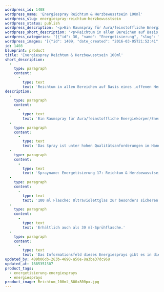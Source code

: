 ```yaml
---
wordpress_id: 1408
wordpress_name: 'Energiespray Reichtum & Herzbewusstsein 100ml'
wordpress_slug: energiespray-reichtum-herzbewusstsein
wordpress_status: publish
wordpress_description: '<p>Ein Raumspray für Aura/feinstoffliche Energiekörper/Energiefelder und Räume mit einem aktivierbaren Informationsfeld zu Reichtum und Herzbewusstsein sowie dem energetischen Zugang zu den dazugehörigen universellen Wissenspools.</p><p>Das Spray ist unter hohen Qualitätsanforderungen in Handarbeit in Deutschland hergestellt aus mehrfach gereinigtem und energetisiertem Wasser (76%, konserviert mit 96%igem Weingeist (24%). Abgestimmt auf die Energie ist die Komposition von naturreinen ätherischen Ölen* (Duftrichtung: ledrig, schillernd).</p><p>Sprayname: Energetisierung 17: Reichtum &amp; Herzbewusstsein. Reihe: Energetisierung</p><p>100 ml Flasche: Ultraviolettglas zur besonders sicheren Aufbewahrung mit hochwertigem, goldfarbenen Metallpumpzerstäuber mit Schutzkappe (Steigrohr: Kunststoff). Etikett: sasserfest, leicht energetisiert mit dem Informationsfeld des Airsprays.</p><p>Erhältlich auch als <a href="https://my.feenbaum.de/produkt/energiespray-reichtum-herzbewusstsein-2/">30 ml-Sprühflasche</a>.</p><p>Das Informationsfeld dieses Energiesprays gibt es in diesem Shop auch als <a href="https://my.feenbaum.de/produkt-kategorie/energiebilder/fotokarten/energetisierung-fotokarten/">Fotokarte</a>, <a href="https://my.feenbaum.de/produkt-kategorie/energiebilder/wandbilder/energetisierung/">Wandbild</a> und <a href="https://my.feenbaum.de/produkt-kategorie/energiekissen/energetisierung-energiekissen/">Energiekissen</a></p><p><a href="https://my.feenbaum.de/anwendung-energiesprays/">Anwendungshinweise</a></p>'
wordpress_short_description: '<p>Reichtum in allen Bereichen auf Basis eines ‚offenen Herzens‘ ( Herzbewusstseins)<br /><em>Hinweis: Das Wasserzeichen „Elveden Verlag Energiebild“ wird nicht mit gedruckt</em></p>'
wordpress_categories: '[{"id": 30, "name": "Energetisierung", "slug": "energetisierung-energiesprays"}, {"id": 29, "name": "Energiesprays", "slug": "energiesprays"}]'
wordpress_images: '[{"id": 1409, "date_created": "2016-03-05T21:52:41", "date_created_gmt": "2016-03-05T19:52:41", "date_modified": "2016-03-05T21:52:41", "date_modified_gmt": "2016-03-05T19:52:41", "src": "https://my.feenbaum.de/wp-content/uploads/2016/03/Reichtum_100ml_800x800px.jpg", "name": "Reichtum_100ml_800x800px", "alt": ""}, {"id": 651, "date_created": "2016-02-22T01:17:48", "date_created_gmt": "2016-02-21T23:17:48", "date_modified": "2016-02-22T01:17:48", "date_modified_gmt": "2016-02-21T23:17:48", "src": "https://my.feenbaum.de/wp-content/uploads/2016/02/17-Reichtum-Herzbewusstsein_800x800-W.jpg", "name": "17-Reichtum-Herzbewusstsein_800x800-W", "alt": ""}]'
id: 1408
blueprint: product
title: 'Energiespray Reichtum & Herzbewusstsein 100ml'
short_description:
  -
    type: paragraph
    content:
      -
        type: text
        text: 'Reichtum in allen Bereichen auf Basis eines ‚offenen Herzens‘ ( Herzbewusstseins)'
description:
  -
    type: paragraph
    content:
      -
        type: text
        text: 'Ein Raumspray für Aura/feinstoffliche Energiekörper/Energiefelder und Räume mit einem aktivierbaren Informationsfeld zu Reichtum und Herzbewusstsein sowie dem energetischen Zugang zu den dazugehörigen universellen Wissenspools.'
  -
    type: paragraph
    content:
      -
        type: text
        text: 'Das Spray ist unter hohen Qualitätsanforderungen in Handarbeit in Deutschland hergestellt aus mehrfach gereinigtem und energetisiertem Wasser (76%, konserviert mit 96%igem Weingeist (24%). Abgestimmt auf die Energie ist die Komposition von naturreinen ätherischen Ölen* (Duftrichtung: ledrig, schillernd).'
  -
    type: paragraph
    content:
      -
        type: text
        text: 'Sprayname: Energetisierung 17: Reichtum & Herzbewusstsein. Reihe: Energetisierung'
  -
    type: paragraph
    content:
      -
        type: text
        text: '100 ml Flasche: Ultraviolettglas zur besonders sicheren Aufbewahrung mit hochwertigem, goldfarbenen Metallpumpzerstäuber mit Schutzkappe (Steigrohr: Kunststoff). Etikett: sasserfest, leicht energetisiert mit dem Informationsfeld des Airsprays.'
  -
    type: paragraph
    content:
      -
        type: text
        text: 'Erhältlich auch als 30 ml-Sprühflasche.'
  -
    type: paragraph
    content:
      -
        type: text
        text: 'Das Informationsfeld dieses Energiesprays gibt es in diesem Shop auch als Fotokarte, Wandbild und Energiekissen'
updated_by: 489b06db-283b-4690-a50e-8a3ba37dc968
updated_at: 1685351307
product_tags:
  - energetisierung-energiesprays
  - energiesprays
product_image: Reichtum_100ml_800x800px.jpg
---
```

